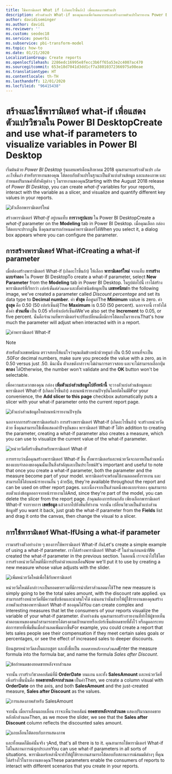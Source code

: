 ```yaml
---
title: ใช้พารามิเตอร์ What if (เกิดอะไรขึ้นถ้า) เพื่อแสดงภาพตัวแปร
description: สร้างตัวแปร What-if ของคุณเองเพื่อจินตนาการและสร้างภาพตัวแปรในรายงาน Power BI
author: davidiseminger
ms.author: davidi
ms.reviewer: ''
ms.custom: seodec18
ms.service: powerbi
ms.subservice: pbi-transform-model
ms.topic: how-to
ms.date: 01/21/2020
LocalizationGroup: Create reports
ms.openlocfilehash: 2286edc16995e8fecc3b6ff65a53e2c4007ac470
ms.sourcegitcommit: 653e18d7041d3dd1cf7a38010372366975a98eae
ms.translationtype: HT
ms.contentlocale: th-TH
ms.lasthandoff: 12/01/2020
ms.locfileid: "96415438"
---
```

# <a name="create-and-use-what-if-parameters-to-visualize-variables-in-power-bi-desktop"></a><span data-ttu-id="8966a-103">สร้างและใช้พารามิเตอร์ what-if เพื่อแสดงตัวแปรวิชวลใน Power BI Desktop</span><span class="sxs-lookup"><span data-stu-id="8966a-103">Create and use what-if parameters to visualize variables in Power BI Desktop</span></span>

<span data-ttu-id="8966a-104">เริ่มต้นด้วย *Power BI Desktop* รุ่นเผยแพร่เดือนสิงหาคม 2018 คุณสามารถสร้างตัวแปร *เกิดอะไรขึ้นถ้า* สำหรับรายงานของคุณ โต้ตอบกับตัวแปรในฐานะเป็นตัวแบ่งส่วนข้อมูล และแสดงภาพ และกำหนดปริมาณค่าที่สำคัญต่าง ๆ ในรายงานของคุณ</span><span class="sxs-lookup"><span data-stu-id="8966a-104">Starting with the August 2018 release of *Power BI Desktop*, you can create *what-if* variables for your reports, interact with the variable as a slicer, and visualize and quantify different key values in your reports.</span></span>

![ตัวเลือกพารามิเตอร์ใหม่](media/desktop-what-if/what-if_01.png)

<span data-ttu-id="8966a-106">สร้างพารามิเตอร์ *What-if* อยู่บนแท็บ **การวางรูปแบบ** ใน Power BI Desktop</span><span class="sxs-lookup"><span data-stu-id="8966a-106">Create a *what-if* parameter on the **Modeling** tab in Power BI Desktop.</span></span> <span data-ttu-id="8966a-107">เมื่อคุณเลือก กล่องโต้ตอบจะปรากฏขึ้น ซึ่งคุณสามารถกำหนดค่าพารามิเตอร์ได้</span><span class="sxs-lookup"><span data-stu-id="8966a-107">When you select it, a dialog box appears where you can configure the parameter.</span></span>

## <a name="creating-a-what-if-parameter"></a><span data-ttu-id="8966a-108">การสร้างพารามิเตอร์ What-if</span><span class="sxs-lookup"><span data-stu-id="8966a-108">Creating a what-if parameter</span></span>

<span data-ttu-id="8966a-109">เมื่อต้องสร้างพารามิเตอร์ What-if (เกิดอะไรขึ้นถ้า) ให้เลือก **พารามิเตอร์ใหม่** จากแท็บ **การสร้างแบบจำลอง** ใน Power BI Desktop</span><span class="sxs-lookup"><span data-stu-id="8966a-109">To create a what-if parameter, select **New Parameter** from the **Modeling** tab in Power BI Desktop.</span></span> <span data-ttu-id="8966a-110">ในรูปต่อไปนี้ เราได้สร้างพารามิเตอร์ที่เรียกว่า *เปอร์เซ็นต์ส่วนลด* และตั้งค่าชนิดข้อมูลเป็น **เลขทศนิยม**</span><span class="sxs-lookup"><span data-stu-id="8966a-110">In the following image, we've created a parameter called *Discount percentage* and set its data type to **Decimal number**.</span></span> <span data-ttu-id="8966a-111">ค่า **ต่ำสุด** คือศูนย์</span><span class="sxs-lookup"><span data-stu-id="8966a-111">The **Minimum** value is zero.</span></span> <span data-ttu-id="8966a-112">ค่า **สูงสุด** คือ 0.50 (50 เปอร์เซ็นต์)</span><span class="sxs-lookup"><span data-stu-id="8966a-112">The **Maximum** is 0.50 (50 percent).</span></span> <span data-ttu-id="8966a-113">นอกจากนี้ เรายังได้ตั้งค่า **ส่วนเพิ่ม** เป็น 0.05 หรือห้าเปอร์เซ็นต์</span><span class="sxs-lookup"><span data-stu-id="8966a-113">We've also set the **Increment** to 0.05, or five percent.</span></span> <span data-ttu-id="8966a-114">นั่นคือจำนวนที่พารามิเตอร์จะปรับเปลี่ยนเมื่อมีการโต้ตอบในรายงาน</span><span class="sxs-lookup"><span data-stu-id="8966a-114">That's how much the parameter will adjust when interacted with in a report.</span></span>

![ค่าพารามิเตอร์ What-if](media/desktop-what-if/what-if_02.png)

> [!NOTE]
> <span data-ttu-id="8966a-116">สำหรับตัวเลขทศนิยม ตรวจสอบให้แน่ใจว่าคุณเติมข้างหน้าด้วยศูนย์ เป็น 0.50 แทนที่จะเป็น .50</span><span class="sxs-lookup"><span data-stu-id="8966a-116">For decimal numbers, make sure you precede the value with a zero, as in 0.50 versus just .50.</span></span> <span data-ttu-id="8966a-117">มิฉะนั้น ตัวเลขดังกล่าวจะไม่ผ่านการตรวจสอบ และจะไม่สามารถเลือกปุ่ม **ตกลง** ได้</span><span class="sxs-lookup"><span data-stu-id="8966a-117">Otherwise, the number won't validate and the **OK** button won't be selectable.</span></span>
> 
> 

<span data-ttu-id="8966a-118">เพื่อความสะดวกของคุณ กล่อง **เพิ่มตัวแบ่งส่วนข้อมูลไปยังหน้านี้** จะวางตัวแบ่งส่วนข้อมูลและพารามิเตอร์ What-if (เกิดอะไรขึ้นถ้า) ลงบนหน้ารายงานปัจจุบันโดยอัตโนมัติ</span><span class="sxs-lookup"><span data-stu-id="8966a-118">For your convenience, the **Add slicer to this page** checkbox automatically puts a slicer with your what-if parameter onto the current report page.</span></span>

![ตัวแบ่งส่วนข้อมูลใหม่บนหน้ารายงานปัจจุบัน](media/desktop-what-if/what-if_03.png)

<span data-ttu-id="8966a-120">นอกจากการสร้างพารามิเตอร์แล้ว การสร้างพารามิเตอร์ What-if (เกิดอะไรขึ้นถ้า) จะสร้างหน่วยวัดด้วย ซึ่งคุณสามารถใช้เพื่อแสดงค่าปัจจุบันของ พารามิเตอร์ What-if ได้</span><span class="sxs-lookup"><span data-stu-id="8966a-120">In addition to creating the parameter, creating a what-if parameter also creates a measure, which you can use to visualize the current value of the what-if parameter.</span></span>

![หน่วยวัดที่สร้างขึ้นสำหรับพารามิเตอร์ What-if](media/desktop-what-if/what-if_04.png)

<span data-ttu-id="8966a-122">การทราบว่าเมื่อคุณสร้างพารามิเตอร์ What-if ขึ้น ทั้งพารามิเตอร์และหน่วยวัดจะกลายเป็นส่วนหนึ่งของแบบจำลองของคุณนั้นเป็นสิ่งสำคัญและเป็นประโยชน์</span><span class="sxs-lookup"><span data-stu-id="8966a-122">It's important and useful to note that once you create a what-if parameter, both the parameter and the measure become part of your model.</span></span> <span data-ttu-id="8966a-123">พารามิเตอร์จะพร้อมใช้งานตลอดทั้งรายงาน และสามารถใช้ได้บนหน้ารายงานอื่น ๆ ด้วย</span><span class="sxs-lookup"><span data-stu-id="8966a-123">So, they're available throughout the report and can be used on other report pages.</span></span> <span data-ttu-id="8966a-124">และเนื่องจากเป็นส่วนหนึ่งของแบบจำลอง คุณสามารถลบตัวแบ่งข้อมูลออกจากหน้ารายงานได้</span><span class="sxs-lookup"><span data-stu-id="8966a-124">And, since they're part of the model, you can delete the slicer from the report page.</span></span> <span data-ttu-id="8966a-125">ถ้าคุณต้องการย้อนกลับ เพียงเลือกพารามิเตอร์ What-if จากรายการ **เขตข้อมูล** แล้วลากไปยังพื้นที่ทำงาน จากนั้น เปลี่ยนวิชวลเป็นตัวแบ่งส่วนข้อมูล</span><span class="sxs-lookup"><span data-stu-id="8966a-125">If you want it back, just grab the what-if parameter from the **Fields** list and drag it onto the canvas, then change the visual to a slicer.</span></span>

## <a name="using-a-what-if-parameter"></a><span data-ttu-id="8966a-126">การใช้พารามิเตอร์ What-If</span><span class="sxs-lookup"><span data-stu-id="8966a-126">Using a what-if parameter</span></span>

<span data-ttu-id="8966a-127">เรามาสร้างตัวอย่างง่าย ๆ ของการใช้พารามิเตอร์ What-if กัน</span><span class="sxs-lookup"><span data-stu-id="8966a-127">Let's create a simple example of using a what-if parameter.</span></span> <span data-ttu-id="8966a-128">เราได้สร้างพารามิเตอร์ What-if ในส่วนก่อนหน้า</span><span class="sxs-lookup"><span data-stu-id="8966a-128">We created the what-if parameter in the previous section.</span></span> <span data-ttu-id="8966a-129">ในตอนนี้ เราจะนำไปใช้โดยการสร้างหน่วยวัดใหม่ที่มีการปรับค่าด้วยแถบเลื่อน</span><span class="sxs-lookup"><span data-stu-id="8966a-129">Now we'll put it to use by creating a new measure whose value adjusts with the slider.</span></span>

![เพิ่มหน่วยวัดใหม่เพื่อใช้กับพารามิเตอร์](media/desktop-what-if/what-if_05.png)

<span data-ttu-id="8966a-131">หน่วยวัดใหม่ดังกล่าวจะเป็นยอดขายรวมที่มีการนำอัตราส่วนลดมาใช้</span><span class="sxs-lookup"><span data-stu-id="8966a-131">The new measure is simply going to be the total sales amount, with the discount rate applied.</span></span> <span data-ttu-id="8966a-132">คุณสามารถสร้างหน่วยวัดที่มีความซับซ้อนและน่าสนใจได้ แน่นอนว่านั่นช่วยให้ผู้ใช้รายงานของคุณสร้างภาพตัวแปรของพารามิเตอร์ What-if ของคุณได้</span><span class="sxs-lookup"><span data-stu-id="8966a-132">You can create complex and interesting measures that let the consumers of your reports visualize the variable of your what-if parameter.</span></span> <span data-ttu-id="8966a-133">ตัวอย่างเช่น คุณสามารถสร้างรายงานที่ทำให้ผู้ขายเห็นค่าตอบแทนของตนถ้าสามารถขายได้ตรงตามเป้าหมายหรือเปอร์เซ็นต์ยอดขายที่ตั้งไว้ หรือดูผลกระทบต่อการขายที่เพิ่มขึ้นเมื่อส่วนลดเพิ่มมากขึ้น</span><span class="sxs-lookup"><span data-stu-id="8966a-133">For example, you could create a report that lets sales people see their compensation if they meet certain sales goals or percentages, or see the effect of increased sales to deeper discounts.</span></span>

<span data-ttu-id="8966a-134">ป้อนสูตรหน่วยวัดลงในแถบสูตร และตั้งชื่อเป็น *ยอดขายหลังจากส่วนลด*</span><span class="sxs-lookup"><span data-stu-id="8966a-134">Enter the measure formula into the formula bar, and name the formula *Sales after Discount*.</span></span>

![ข้อกำหนดของยอดขายหลังจากส่วนลด](media/desktop-what-if/what-if_06.png)

<span data-ttu-id="8966a-136">จากนั้น เราสร้างวิชวลคอลัมน์ที่มี **OrderDate** บนแกน และทั้ง **SalesAmount** และหน่วยวัดที่เพิ่งสร้างขึ้นนั่นคือ **ยอดขายหลังจากส่วนลด** เป็นค่า</span><span class="sxs-lookup"><span data-stu-id="8966a-136">Then, we create a column visual with **OrderDate** on the axis, and both **SalesAmount** and the just-created measure, **Sales after Discount** as the values.</span></span>

![การแสดงภาพสำหรับ SalesAmount](media/desktop-what-if/what-if_07.png)

<span data-ttu-id="8966a-138">จากนั้น เมื่อเราเลื่อนแถบเลื่อน เราจะเห็นว่าคอลัมน์ **ยอดขายหลังจากส่วนลด** แสดงปริมาณยอดขายหลังหักส่วนลด</span><span class="sxs-lookup"><span data-stu-id="8966a-138">Then, as we move the slider, we see that the **Sales after Discount** column reflects the discounted sales amount.</span></span>

![แถบเลื่อนโต้ตอบกับการแสดงภาพ](media/desktop-what-if/what-if_08.png)

<span data-ttu-id="8966a-140">และทั้งหมดก็มีแค่นั้นจริง ๆ</span><span class="sxs-lookup"><span data-stu-id="8966a-140">And, that's all there is to it.</span></span> <span data-ttu-id="8966a-141">คุณสามารถใช้พารามิเตอร์ What-if ได้ในสถานการณ์ทุกประเภท</span><span class="sxs-lookup"><span data-stu-id="8966a-141">You can use what-if parameters in all sorts of situations.</span></span> <span data-ttu-id="8966a-142">พารามิเตอร์เหล่านี้จะทำให้ผู้ใช้รายงานสามารถโต้ตอบกับสถานการณ์สมมติต่างๆ ที่คุณได้สร้างไว้ในรายงานของคุณ</span><span class="sxs-lookup"><span data-stu-id="8966a-142">These parameters enable the consumers of reports to interact with different scenarios that you create in your reports.</span></span>
